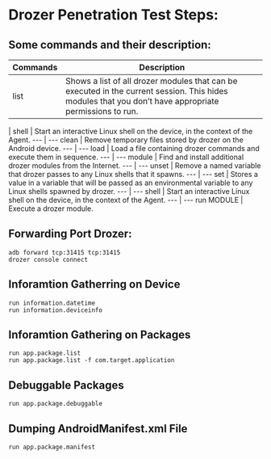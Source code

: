 # Drozer Penetration Test Steps:

## Some commands and their description:

Commands | Description |
--- | ---
list | Shows a list of all drozer modules that can be executed in the current session. This hides modules that you don’t have appropriate permissions to run.
 | 
shell |	Start an interactive Linux shell on the device, in the context of the Agent.
--- | ---
clean | Remove temporary files stored by drozer on the Android device.
--- | ---
load | Load a file containing drozer commands and execute them in sequence.
--- | ---
module | Find and install additional drozer modules from the Internet.
--- | ---
unset | Remove a named variable that drozer passes to any Linux shells that it spawns.
--- | ---
set | Stores a value in a variable that will be passed as an environmental variable to any Linux shells spawned by drozer.
--- | ---
shell |	Start an interactive Linux shell on the device, in the context of the Agent.
--- | ---
run MODULE |  	Execute a drozer module.


## Forwarding Port Drozer:

```
adb forward tcp:31415 tcp:31415
drozer console connect
```

## Inforamtion Gatherring on Device

```
run information.datetime
run information.deviceinfo
```

## Inforamtion Gathering on Packages

```
run app.package.list
run app.package.list -f com.target.application
```

## Debuggable Packages
```
run app.package.debuggable
```

## Dumping AndroidManifest.xml File
```
run app.package.manifest 
```
